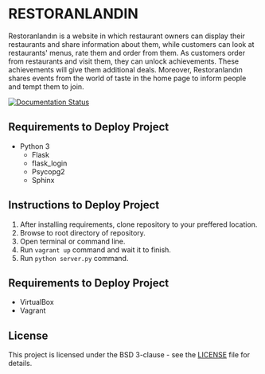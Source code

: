 # RESTORANLANDIN
Restoranlandın is a website in which restaurant owners can display their restaurants and share information about them, while customers can look at restaurants' menus, rate them and order from them. As customers order from restaurants and visit them, they can unlock achievements. These achievements will give them additional deals. Moreover, Restoranlandın shares events from the world of taste in the home page to inform people and tempt them to join.


[![Documentation Status](https://readthedocs.org/projects/restoranlandin/badge/?version=latest)](http://restoranlandin.readthedocs.io/en/latest/?badge=latest)

## Requirements to Deploy Project
- Python 3
  - Flask
  - flask_login
  - Psycopg2
  - Sphinx

## Instructions to Deploy Project
1. After installing requirements, clone repository to your preffered location.
2. Browse to root directory of repository.
3. Open terminal or command line.
4. Run `vagrant up` command and wait it to finish.
5. Run `python server.py` command.

## Requirements to Deploy Project
- VirtualBox
- Vagrant

## License

This project is licensed under the BSD 3-clause - see the [LICENSE](LICENSE) file for details.
